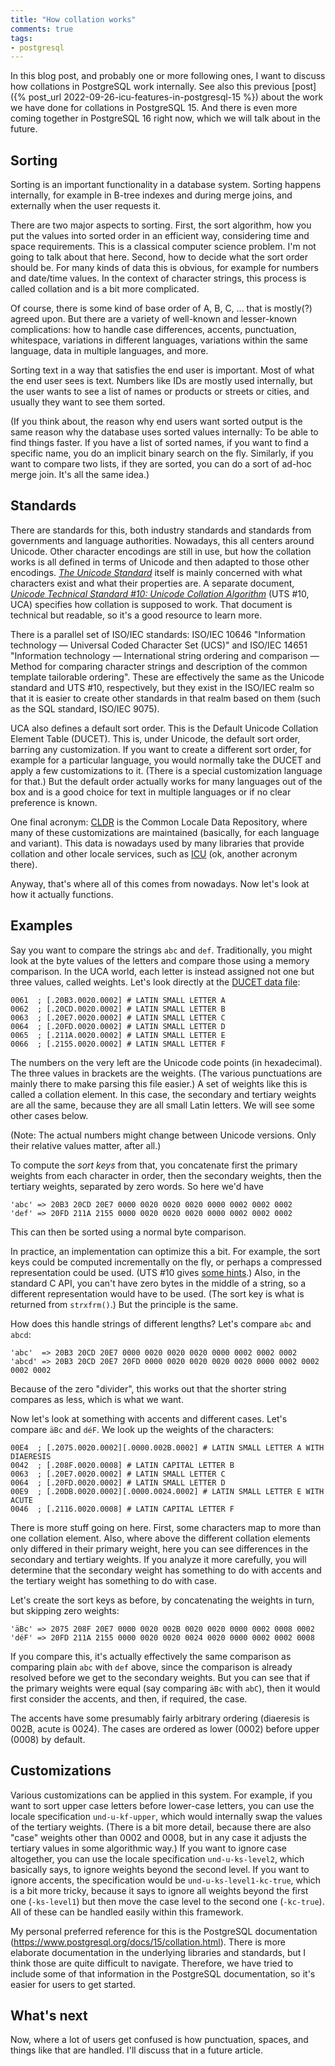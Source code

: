 ```yaml
---
title: "How collation works"
comments: true
tags:
- postgresql
---
```


In this blog post, and probably one or more following ones, I want to
discuss how collations in PostgreSQL work internally.  See also this
previous [post]({% post_url 2022-09-26-icu-features-in-postgresql-15
%}) about the work we have done for collations in PostgreSQL 15.  And
there is even more coming together in PostgreSQL 16 right now, which
we will talk about in the future.

## Sorting

Sorting is an important functionality in a database system.  Sorting
happens internally, for example in B-tree indexes and during merge
joins, and externally when the user requests it.

There are two major aspects to sorting.  First, the sort algorithm,
how you put the values into sorted order in an efficient way,
considering time and space requirements.  This is a classical computer
science problem.  I'm not going to talk about that here.  Second, how
to decide what the sort order should be.  For many kinds of data this
is obvious, for example for numbers and date/time values.  In the
context of character strings, this process is called collation and is
a bit more complicated.

Of course, there is some kind of base order of A, B, C, ... that is
mostly(?) agreed upon.  But there are a variety of well-known and
lesser-known complications: how to handle case differences, accents,
punctuation, whitespace, variations in different languages, variations
within the same language, data in multiple languages, and more.

Sorting text in a way that satisfies the end user is important.  Most
of what the end user sees is text.  Numbers like IDs are mostly used
internally, but the user wants to see a list of names or products or
streets or cities, and usually they want to see them sorted.

(If you think about, the reason why end users want sorted output is
the same reason why the database uses sorted values internally: To be
able to find things faster.  If you have a list of sorted names, if
you want to find a specific name, you do an implicit binary search on
the fly.  Similarly, if you want to compare two lists, if they are
sorted, you can do a sort of ad-hoc merge join.  It's all the same
idea.)

## Standards

There are standards for this, both industry standards and standards
from governments and language authorities.  Nowadays, this all centers
around Unicode.  Other character encodings are still in use, but how
the collation works is all defined in terms of Unicode and then
adapted to those other encodings.  [_The Unicode
Standard_](https://unicode.org/standard/standard.html) itself is
mainly concerned with what characters exist and what their properties
are.  A separate document, [_Unicode Technical Standard #10: Unicode
Collation Algorithm_](https://unicode.org/reports/tr10/) (UTS #10,
UCA) specifies how collation is supposed to work.  That document is
technical but readable, so it's a good resource to learn more.

There is a parallel set of ISO/IEC standards: ISO/IEC 10646
"Information technology — Universal Coded Character Set (UCS)" and
ISO/IEC 14651 "Information technology — International string ordering
and comparison — Method for comparing character strings and
description of the common template tailorable ordering".  These are
effectively the same as the Unicode standard and UTS #10,
respectively, but they exist in the ISO/IEC realm so that it is easier
to create other standards in that realm based on them (such as the SQL
standard, ISO/IEC 9075).

UCA also defines a default sort order.  This is the Default Unicode
Collation Element Table (DUCET).  This is, under Unicode, the default
sort order, barring any customization.  If you want to create a
different sort order, for example for a particular language, you would
normally take the DUCET and apply a few customizations to it.  (There
is a special customization language for that.)  But the default order
actually works for many languages out of the box and is a good choice
for text in multiple languages or if no clear preference is known.

One final acronym: [CLDR](https://cldr.unicode.org/) is the Common
Locale Data Repository, where many of these customizations are
maintained (basically, for each language and variant).  This data is
nowadays used by many libraries that provide collation and other
locale services, such as [ICU](https://icu.unicode.org/) (ok, another
acronym there).

Anyway, that's where all of this comes from nowadays.  Now let's look
at how it actually functions.

## Examples

Say you want to compare the strings `abc` and `def`.  Traditionally,
you might look at the byte values of the letters and compare those
using a memory comparison.  In the UCA world, each letter is instead
assigned not one but three values, called weights.  Let's look
directly at the [DUCET data
file](https://www.unicode.org/Public/UCA/latest/allkeys.txt):

	0061  ; [.20B3.0020.0002] # LATIN SMALL LETTER A
	0062  ; [.20CD.0020.0002] # LATIN SMALL LETTER B
	0063  ; [.20E7.0020.0002] # LATIN SMALL LETTER C
	0064  ; [.20FD.0020.0002] # LATIN SMALL LETTER D
	0065  ; [.211A.0020.0002] # LATIN SMALL LETTER E
	0066  ; [.2155.0020.0002] # LATIN SMALL LETTER F

The numbers on the very left are the Unicode code points (in
hexadecimal).  The three values in brackets are the weights.  (The
various punctuations are mainly there to make parsing this file
easier.)  A set of weights like this is called a collation element.
In this case, the secondary and tertiary weights are all the same,
because they are all small Latin letters.  We will see some other
cases below.

(Note: The actual numbers might change between Unicode versions.  Only
their relative values matter, after all.)

To compute the _sort keys_ from that, you concatenate first the
primary weights from each character in order, then the secondary
weights, then the tertiary weights, separated by zero words.  So here
we'd have

	'abc' => 20B3 20CD 20E7 0000 0020 0020 0020 0000 0002 0002 0002
	'def' => 20FD 211A 2155 0000 0020 0020 0020 0000 0002 0002 0002

This can then be sorted using a normal byte comparison.

In practice, an implementation can optimize this a bit.  For example,
the sort keys could be computed incrementally on the fly, or perhaps a
compressed representation could be used.  (UTS #10 gives [some
hints](https://unicode.org/reports/tr10/#Implementation_Notes).)
Also, in the standard C API, you can't have zero bytes in the middle
of a string, so a different representation would have to be used.
(The sort key is what is returned from `strxfrm()`.)  But the
principle is the same.

How does this handle strings of different lengths?  Let's compare
`abc` and `abcd`:

	'abc'  => 20B3 20CD 20E7 0000 0020 0020 0020 0000 0002 0002 0002
	'abcd' => 20B3 20CD 20E7 20FD 0000 0020 0020 0020 0020 0000 0002 0002 0002 0002

Because of the zero "divider", this works out that the shorter string
compares as less, which is what we want.

Now let's look at something with accents and different cases.  Let's
compare `äBc` and `déF`.  We look up the weights of the characters:

	00E4  ; [.2075.0020.0002][.0000.002B.0002] # LATIN SMALL LETTER A WITH DIAERESIS
	0042  ; [.208F.0020.0008] # LATIN CAPITAL LETTER B
	0063  ; [.20E7.0020.0002] # LATIN SMALL LETTER C
	0064  ; [.20FD.0020.0002] # LATIN SMALL LETTER D
	00E9  ; [.20DB.0020.0002][.0000.0024.0002] # LATIN SMALL LETTER E WITH ACUTE
	0046  ; [.2116.0020.0008] # LATIN CAPITAL LETTER F

There is more stuff going on here.  First, some characters map to more
than one collation element.  Also, where above the different collation
elements only differed in their primary weight, here you can see
differences in the secondary and tertiary weights.  If you analyze it
more carefully, you will determine that the secondary weight has
something to do with accents and the tertiary weight has something to
do with case.

Let's create the sort keys as before, by concatenating the weights in
turn, but skipping zero weights:

	'äBc' => 2075 208F 20E7 0000 0020 002B 0020 0020 0000 0002 0008 0002
	'déF' => 20FD 211A 2155 0000 0020 0020 0024 0020 0000 0002 0002 0008

If you compare this, it's actually effectively the same comparison as
comparing plain `abc` with `def` above, since the comparison is
already resolved before we get to the secondary weights.  But you can
see that if the primary weights were equal (say comparing `äBc` with
`abC`), then it would first consider the accents, and then, if
required, the case.

The accents have some presumably fairly arbitrary ordering (diaeresis
is 002B, acute is 0024).  The cases are ordered as lower (0002) before
upper (0008) by default.

## Customizations

Various customizations can be applied in this system.  For example, if
you want to sort upper case letters before lower-case letters, you can
use the locale specification `und-u-kf-upper`, which would internally
swap the values of the tertiary weights.  (There is a bit more detail,
because there are also "case" weights other than 0002 and 0008, but in
any case it adjusts the tertiary values in some algorithmic way.)  If
you want to ignore case altogether, you can use the locale
specification `und-u-ks-level2`, which basically says, to ignore
weights beyond the second level.  If you want to ignore accents, the
specification would be `und-u-ks-level1-kc-true`, which is a bit more
tricky, because it says to ignore all weights beyond the first one
(`-ks-level1`) but then move the case level to the second one
(`-kc-true`).  All of these can be handled easily within this
framework.

My personal preferred reference for this is the PostgreSQL
documentation (<https://www.postgresql.org/docs/15/collation.html>).
There is more elaborate documentation in the underlying libraries and
standards, but I think those are quite difficult to navigate.
Therefore, we have tried to include some of that information in the
PostgreSQL documentation, so it's easier for users to get started.

## What's next

Now, where a lot of users get confused is how punctuation, spaces, and
things like that are handled.  I'll discuss that in a future article.
